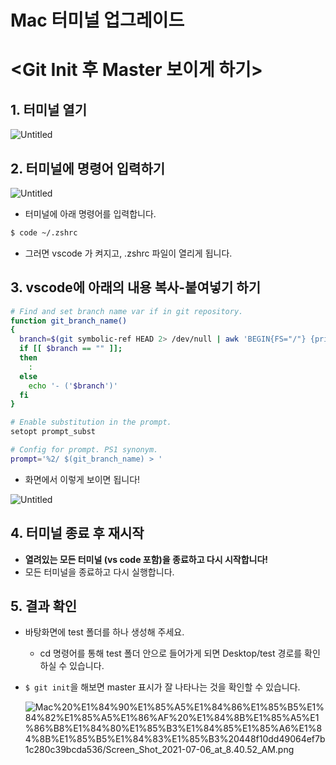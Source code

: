 # Mac 터미널 업그레이드

# <Git Init 후 Master 보이게 하기>

## 1. 터미널 열기

![Untitled](Mac%20%E1%84%90%E1%85%A5%E1%84%86%E1%85%B5%E1%84%82%E1%85%A5%E1%86%AF%20%E1%84%8B%E1%85%A5%E1%86%B8%E1%84%80%E1%85%B3%E1%84%85%E1%85%A6%E1%84%8B%E1%85%B5%E1%84%83%E1%85%B3%20448f10dd49064ef7b1c280c39bcda536/Untitled.png)

## 2. **터미널에 명령어 입력하기**

![Untitled](Mac%20%E1%84%90%E1%85%A5%E1%84%86%E1%85%B5%E1%84%82%E1%85%A5%E1%86%AF%20%E1%84%8B%E1%85%A5%E1%86%B8%E1%84%80%E1%85%B3%E1%84%85%E1%85%A6%E1%84%8B%E1%85%B5%E1%84%83%E1%85%B3%20448f10dd49064ef7b1c280c39bcda536/Untitled%201.png)

- 터미널에 아래 명령어를 입력합니다.

```bash
$ code ~/.zshrc
```

- 그러면 vscode 가 켜지고, .zshrc 파일이 열리게 됩니다.

## 3. vscode에 아래의 내용 복사-붙여넣기 하기

```bash
# Find and set branch name var if in git repository.
function git_branch_name()
{
  branch=$(git symbolic-ref HEAD 2> /dev/null | awk 'BEGIN{FS="/"} {print $NF}')
  if [[ $branch == "" ]];
  then
    :
  else
    echo '- ('$branch')'
  fi
}

# Enable substitution in the prompt.
setopt prompt_subst

# Config for prompt. PS1 synonym.
prompt='%2/ $(git_branch_name) > '
```

- 화면에서 이렇게 보이면 됩니다!

![Untitled](Mac%20%E1%84%90%E1%85%A5%E1%84%86%E1%85%B5%E1%84%82%E1%85%A5%E1%86%AF%20%E1%84%8B%E1%85%A5%E1%86%B8%E1%84%80%E1%85%B3%E1%84%85%E1%85%A6%E1%84%8B%E1%85%B5%E1%84%83%E1%85%B3%20448f10dd49064ef7b1c280c39bcda536/Untitled%202.png)

## 4. 터미널 종료 후 재시작

- **열려있는 모든 터미널 (vs code 포함)을 종료하고 다시 시작합니다!**
- 모든 터미널을 종료하고 다시 실행합니다.

## 5. 결과 확인

- 바탕화면에 test 폴더를 하나 생성해 주세요.
    - cd 명령어를 통해 test 폴더 안으로 들어가게 되면 Desktop/test 경로를 확인하실 수 있습니다.
- `$ git init`을 해보면 master 표시가 잘 나타나는 것을 확인할 수 있습니다.
    
    ![Mac%20%E1%84%90%E1%85%A5%E1%84%86%E1%85%B5%E1%84%82%E1%85%A5%E1%86%AF%20%E1%84%8B%E1%85%A5%E1%86%B8%E1%84%80%E1%85%B3%E1%84%85%E1%85%A6%E1%84%8B%E1%85%B5%E1%84%83%E1%85%B3%20448f10dd49064ef7b1c280c39bcda536/Screen_Shot_2021-07-06_at_8.40.52_AM.png](Mac%20%E1%84%90%E1%85%A5%E1%84%86%E1%85%B5%E1%84%82%E1%85%A5%E1%86%AF%20%E1%84%8B%E1%85%A5%E1%86%B8%E1%84%80%E1%85%B3%E1%84%85%E1%85%A6%E1%84%8B%E1%85%B5%E1%84%83%E1%85%B3%20448f10dd49064ef7b1c280c39bcda536/Screen_Shot_2021-07-06_at_8.40.52_AM.png)